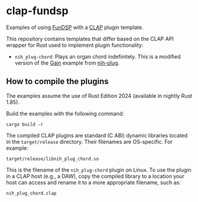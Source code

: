 # clap-fundsp

Examples of using [FunDSP] with a [CLAP] plugin template.

This repository contains templates that differ based on the CLAP API wrapper for
Rust used to implement plugin functionality:

* `nih_plug-chord`: Plays an organ chord indefinitely. This is a modified
  version of the [Gain] example from [nih-plug].

[CLAP]: https://cleveraudio.org/

[FunDSP]: https://github.com/SamiPerttu/fundsp

[Gain]: https://github.com/robbert-vdh/nih-plug/blob/master/plugins/examples/gain/src/lib.rs

[nih-plug]: https://github.com/robbert-vdh/nih-plug

## How to compile the plugins

The examples assume the use of Rust Edition 2024 (available in nightly Rust
1.85).

Build the examples with the following command:

```
cargo build -r
```

The compiled CLAP plugins are standard (C ABI) dynamic libraries located in the
`target/release` directory. Their filenames are OS-specific. For example:

```
target/release/libnih_plug_chord.so
```

This is the filename of the `nih_plug-chord` plugin on Linux. To use the plugin
in a CLAP host (e.g., a DAW), copy the compiled library to a location your host
can access and rename it to a more appropriate filename, such as:

```
nih_plug_chord.clap 
```

